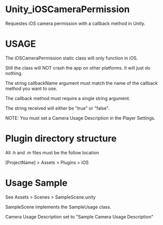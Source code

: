 # Unity_iOSCameraPermission
Requestes iOS camera permission with a callback method in Unity.

# USAGE
The iOSCameraPermission static class will only function in iOS.

Still the class will NOT crash the app on other platforms.  It will just do nothing.

The string callbackName argument must match the name of the callback method you want to use.

The callback method must require a single string argument.

The string received will either be "true" or "false".

NOTE: You must set a Camera Usage Description in the Player Settings.

# Plugin directory structure
All .h and .m files must be the follow location

[ProjectName] > Assets > Plugins > iOS

# Usage Sample
See Assets > Scenes > SampleScene.unity

SampleScene implements the SampleUsage class.

Camera Usage Description set to "Sample Camera Usage Description"
